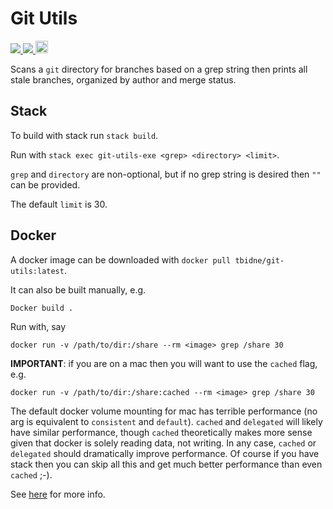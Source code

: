 # Git Utils

<p>
    <a href="https://github.com/tbidne/git-utils/workflows/stack%20build/badge.svg?branch=master" alt="stack build">
        <img src="https://github.com/tbidne/git-utils/workflows/stack%20build/badge.svg?branch=master"/>
    </a>
    <a href="https://github.com/tbidne/git-utils/workflows/docker%20push/badge.svg?branch=master" alt="docker hub">
        <img src="https://github.com/tbidne/git-utils/workflows/docker%20push/badge.svg?branch=master"/>
    </a>
    <a href="https://hub.docker.com/repository/docker/tbidne/git-utils" alt="docker hub">
        <img src="https://img.shields.io/static/v1?label=docker&message=hub&color=089cec&style=plastic&logo=docker" height="20"/>
    </a>
</p>

Scans a `git` directory for branches based on a grep string then prints all stale branches, organized by author and merge status.

## Stack

To build with stack run `stack build`.

Run with `stack exec git-utils-exe <grep> <directory> <limit>`.

`grep` and `directory` are non-optional, but if no grep string is desired then `""` can be provided.

The default `limit` is 30.

## Docker

A docker image can be downloaded with `docker pull tbidne/git-utils:latest`.

It can also be built manually, e.g.

```docker
Docker build .
```

Run with, say

```docker
docker run -v /path/to/dir:/share --rm <image> grep /share 30
```

**IMPORTANT**: if you are on a mac then you will want to use the `cached` flag, e.g.

```docker
docker run -v /path/to/dir:/share:cached --rm <image> grep /share 30
```

The default docker volume mounting for mac has terrible performance (no arg is equivalent to `consistent` and `default`). `cached` and `delegated` will likely have similar performance, though `cached` theoretically makes more sense given that docker is solely reading data, not writing. In any case, `cached` or `delegated` should dramatically improve performance. Of course if you have stack then you can skip all this and get much better performance than even `cached` ;-).

See [here](https://docs.docker.com/docker-for-mac/osxfs-caching/) for more info.
